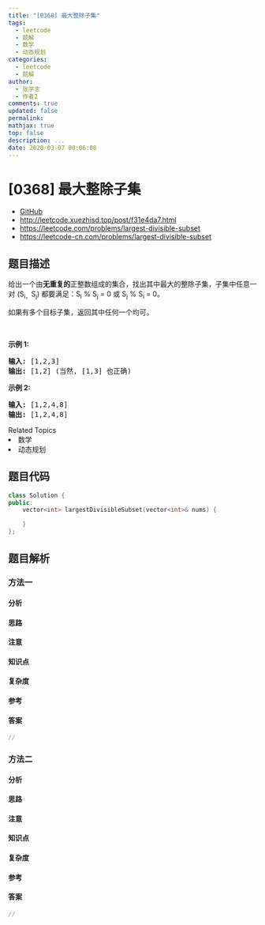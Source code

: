 ```yaml
---
title: "[0368] 最大整除子集"
tags:
  - leetcode
  - 题解
  - 数学
  - 动态规划
categories:
  - leetcode
  - 题解
author:
  - 张学志
  - 作者2
comments: true
updated: false
permalink:
mathjax: true
top: false
description: ...
date: 2020-03-07 00:06:08
---
```



# [0368] 最大整除子集
* [GitHub](https://github.com/algoboy101/LeetCodeCrowdsource/tree/master/_posts/QA/%5B0368%5D%20%E6%9C%80%E5%A4%A7%E6%95%B4%E9%99%A4%E5%AD%90%E9%9B%86.md)
* http://leetcode.xuezhisd.top/post/f31e4da7.html
* https://leetcode.com/problems/largest-divisible-subset
* https://leetcode-cn.com/problems/largest-divisible-subset


## 题目描述

<p>给出一个由<strong>无重复的</strong>正整数组成的集合，找出其中最大的整除子集，子集中任意一对 (S<sub>i，</sub>S<sub>j</sub>) 都要满足：S<sub>i</sub> % S<sub>j</sub> = 0 或 S<sub>j</sub> % S<sub>i</sub> = 0。</p>

<p>如果有多个目标子集，返回其中任何一个均可。</p>

<p>&nbsp;</p>

<p><strong>示例 1:</strong></p>

<pre><strong>输入:</strong> [1,2,3]
<strong>输出:</strong> [1,2] (当然, [1,3] 也正确)
</pre>

<p><strong>示例 2:</strong></p>

<pre><strong>输入:</strong> [1,2,4,8]
<strong>输出:</strong> [1,2,4,8]
</pre>
<div><div>Related Topics</div><div><li>数学</li><li>动态规划</li></div></div>


## 题目代码

```cpp
class Solution {
public:
    vector<int> largestDivisibleSubset(vector<int>& nums) {

    }
};
```


## 题目解析


### 方法一

#### 分析

#### 思路

#### 注意

#### 知识点

#### 复杂度

#### 参考

#### 答案

```cpp
//
```


### 方法二

#### 分析

#### 思路

#### 注意

#### 知识点

#### 复杂度

#### 参考

#### 答案

```cpp
//
```


